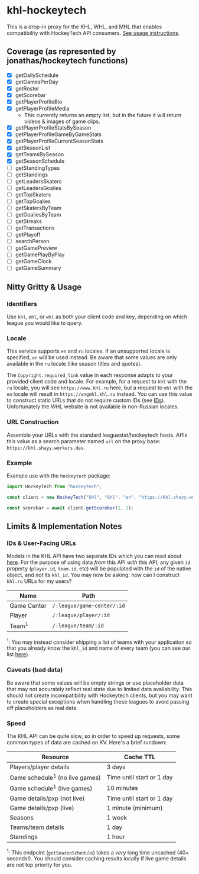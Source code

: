 # khl-hockeytech

This is a drop-in proxy for the KHL, WHL, and MHL that enables compatibility with HockeyTech API consumers. [See usage instructions](#nitty-gritty--usage).

## Coverage (as represented by jonathas/hockeytech functions)

- [x] getDailySchedule
- [x] getGamesPerDay
- [x] getRoster
- [x] getScorebar
- [x] getPlayerProfileBio
- [x] getPlayerProfileMedia
  - This currently returns an empty list, but in the future it will return videos & images of game clips. <!-- - This returns "quotes" which are basically just clips/moments from games. For videos, `url` is an address on the worker's origin or a media server. Videos are always type `mp4` and images are always type `jpg`. -->
- [x] getPlayerProfileStatsBySeason
- [x] getPlayerProfileGameByGameStats
- [x] getPlayerProfileCurrentSeasonStats
- [x] getSeasonList
- [x] getTeamsBySeason
- [x] getSeasonSchedule
- [ ] getStandingTypes
- [ ] getStandings
- [ ] getLeadersSkaters
- [ ] getLeadersGoalies
- [ ] getTopSkaters
- [ ] getTopGoalies
- [ ] getSkatersByTeam
- [ ] getGoaliesByTeam
- [ ] getStreaks
- [ ] getTransactions
- [ ] getPlayoff
- [ ] searchPerson
- [ ] getGamePreview
- [ ] getGamePlayByPlay
- [ ] getGameClock
- [ ] getGameSummary

## Nitty Gritty & Usage

### Identifiers

Use `khl`, `mhl`, or `whl` as both your client code and key, depending on which league you would like to query.

### Locale

This service supports `en` and `ru` locales. If an unsupported locale is specified, `en` will be used instead. Be aware that some values are only available in the `ru` locale (like season titles and quotes).

The `Copyright.required_link` value in each response adapts to your provided client code and locale. For example, for a request to `khl` with the `ru` locale, you will see `https://www.khl.ru` here, but a request to `mhl` with the `en` locale will result in `https://engmhl.khl.ru` instead. You can use this value to construct static URLs that do not require custom IDs (see [IDs](#ids--user-facing-urls)). Unfortunately the WHL website is not available in non-Russian locales.

### URL Construction

Assemble your URLs with the standard leaguestat/hockeytech hosts. Affix this value as a search parameter named `url` on the proxy base: `https://khl.shayy.workers.dev`.

### Example

Example use with the `hockeytech` package:

```ts
import HockeyTech from "hockeytech";

const client = new HockeyTech("khl", "khl", "en", "https://khl.shayy.workers.dev?url=");

const scorebar = await client.getScorebar(1, 1);
```

## Limits & Implementation Notes

### IDs & User-Facing URLs

Models in the KHL API have two separate IDs which you can read about [here](https://github.com/shayypy/khl-api/blob/main/mobile-api.md#ids). For the purpose of using data *from* this API *with* this API, any given `id` property (`player.id`, `team.id`, etc) will be populated with the `id` of the native object, and *not* its `khl_id`. You may now be asking: how can I construct `khl.ru` URLs for my users?

| Name             | Path                       |
|------------------|----------------------------|
| Game Center      | `/:league/game-center/:id` |
| Player           | `/:league/player/:id`      |
| Team<sup>1</sup> | `/:league/team/:id`        |

<sup>1</sup>: You may instead consider shipping a list of teams with your application so that you already know the `khl_id` and name of every team (you can see our list [here](/src/teams.ts)).

### Caveats (bad data)

Be aware that some values will be empty strings or use placeholder data that may not accurately reflect real state due to limited data availability. This should not create incompatibility with Hockeytech clients, but you may want to create special exceptions when handling these leagues to avoid passing off placeholders as real data.

### Speed

The KHL API can be quite slow, so in order to speed up requests, some common types of data are cached on KV. Here's a brief rundown:

| Resource                                  | Cache TTL                 |
|-------------------------------------------|---------------------------|
| Players/player details                    | 3 days                    |
| Game schedule<sup>1</sup> (no live games) | Time until start or 1 day |
| Game schedule<sup>1</sup> (live games)    | 10 minutes                |
| Game details/pxp (not live)               | Time until start or 1 day |
| Game details/pxp (live)                   | 1 minute (minimum)        |
| Seasons                                   | 1 week                    |
| Teams/team details                        | 1 day                     |
| Standings                                 | 1 hour                    |

<sup>1</sup>: This endpoint (`getSeasonSchedule`) takes a *very* long time uncached (40+ seconds!). You should consider caching results locally if live game details are not top priority for you.
